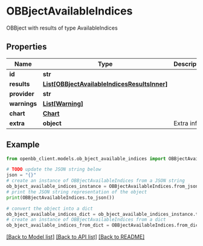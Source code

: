 # OBBjectAvailableIndices

OBBject with results of type AvailableIndices

## Properties

Name | Type | Description | Notes
------------ | ------------- | ------------- | -------------
**id** | **str** |  | [optional] 
**results** | [**List[OBBjectAvailableIndicesResultsInner]**](OBBjectAvailableIndicesResultsInner.md) |  | [optional] 
**provider** | **str** |  | [optional] 
**warnings** | [**List[Warning]**](Warning.md) |  | [optional] 
**chart** | [**Chart**](Chart.md) |  | [optional] 
**extra** | **object** | Extra info. | [optional] 

## Example

```python
from openbb_client.models.ob_bject_available_indices import OBBjectAvailableIndices

# TODO update the JSON string below
json = "{}"
# create an instance of OBBjectAvailableIndices from a JSON string
ob_bject_available_indices_instance = OBBjectAvailableIndices.from_json(json)
# print the JSON string representation of the object
print(OBBjectAvailableIndices.to_json())

# convert the object into a dict
ob_bject_available_indices_dict = ob_bject_available_indices_instance.to_dict()
# create an instance of OBBjectAvailableIndices from a dict
ob_bject_available_indices_from_dict = OBBjectAvailableIndices.from_dict(ob_bject_available_indices_dict)
```
[[Back to Model list]](../README.md#documentation-for-models) [[Back to API list]](../README.md#documentation-for-api-endpoints) [[Back to README]](../README.md)


